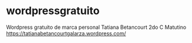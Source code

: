 # wordpressgratuito
Wordpress gratuito de marca personal
Tatiana Betancourt
2do C Matutino 
https://tatianabetancourtgalarza.wordpress.com/
